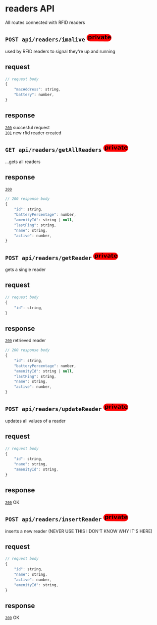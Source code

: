 # readers API
All routes connected with RFID readers
## `POST api/readers/imalive` ![img_private](https://github.com/Coenicorn/DeGroeneWeide/blob/resize-public-private-img/backend/docgen/private.png?raw=true)
used by RFID readers to signal they're up and running
## request
```javascript
// request body
{
	"macAddress": string,
	"battery": number,
}
```
## response
[`200`](https://developer.mozilla.org/en-US/docs/Web/HTTP/Status) succesful request<br>
[`201`](https://developer.mozilla.org/en-US/docs/Web/HTTP/Status) new rfid reader created<br>
## `GET api/readers/getAllReaders` ![img_private](https://github.com/Coenicorn/DeGroeneWeide/blob/resize-public-private-img/backend/docgen/private.png?raw=true)
...gets all readers
## response
[`200`](https://developer.mozilla.org/en-US/docs/Web/HTTP/Status) <br>
```javascript
// 200 response body
{
	"id": string,
	"batteryPercentage": number,
	"amenityId": string | null,
	"lastPing": string,
	"name": string,
	"active": number,
}
```
## `POST api/readers/getReader` ![img_private](https://github.com/Coenicorn/DeGroeneWeide/blob/resize-public-private-img/backend/docgen/private.png?raw=true)
gets a single reader
## request
```javascript
// request body
{
	"id": string,
}
```
## response
[`200`](https://developer.mozilla.org/en-US/docs/Web/HTTP/Status) retrieved reader<br>
```javascript
// 200 response body
{
	"id": string,
	"batteryPercentage": number,
	"amenityId": string | null,
	"lastPing": string,
	"name": string,
	"active": number,
}
```
## `POST api/readers/updateReader` ![img_private](https://github.com/Coenicorn/DeGroeneWeide/blob/resize-public-private-img/backend/docgen/private.png?raw=true)
updates all values of a reader
## request
```javascript
// request body
{
	"id": string,
	"name": string,
	"amenityId": string,
}
```
## response
[`200`](https://developer.mozilla.org/en-US/docs/Web/HTTP/Status) OK<br>
## `POST api/readers/insertReader` ![img_private](https://github.com/Coenicorn/DeGroeneWeide/blob/resize-public-private-img/backend/docgen/private.png?raw=true)
inserts a new reader (NEVER USE THIS I DON'T KNOW WHY IT'S HERE)
## request
```javascript
// request body
{
	"id": string,
	"name": string,
	"active": number,
	"amenityId": string,
}
```
## response
[`200`](https://developer.mozilla.org/en-US/docs/Web/HTTP/Status) OK<br>
